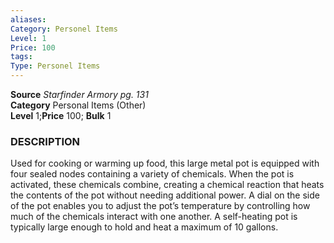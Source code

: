```yaml
---
aliases: 
Category: Personel Items
Level: 1
Price: 100
tags: 
Type: Personel Items
---
```

**Source** _Starfinder Armory pg. 131_  
**Category** Personal Items (Other)  
**Level** 1;**Price** 100; **Bulk** 1

### DESCRIPTION

Used for cooking or warming up food, this large metal pot is equipped with four sealed nodes containing a variety of chemicals. When the pot is activated, these chemicals combine, creating a chemical reaction that heats the contents of the pot without needing additional power. A dial on the side of the pot enables you to adjust the pot’s temperature by controlling how much of the chemicals interact with one another. A self-heating pot is typically large enough to hold and heat a maximum of 10 gallons.
